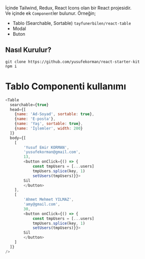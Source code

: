 İçinde Tailwind, Redux, React Icons olan bir React projesidir.  
Ve içinde ek `Component`ler bulunur. Örneğin;

- Tablo (Searchable, Sortable) `tayfunerbilen/react-table`
- Modal
- Buton

## Nasıl Kurulur?

```
git clone https://github.com/yusufekorman/react-starter-kit
npm i
```

# Tablo Componenti kullanımı

```javascript
<Table
  searchable={true}
  head={[
    {name: 'Ad-Soyad', sortable: true},
    {name: 'E-posta'},
    {name: 'Yaş', sortable: true},
    {name: 'İşlemler', width: 200}
  ]}
  body={[
    [
        'Yusuf Emir KORMAN',
        'yusufekorman@gmail.com',
        13,
        <button onClick={() => {
            const tmpUsers = [...users]
		    tmpUsers.splice(key, 1)
		    setUsers(tmpUsers)}}>
        Sil
        </button>
	],
	[
        'Ahmet Mehmet YILMAZ',
        'amy@gmail.com',
        30,
        <button onClick={() => {
            const tmpUsers = [...users]
		    tmpUsers.splice(key, 1)
		    setUsers(tmpUsers)}}>
        Sil
        </button>
	]
  ]}
/>
```
